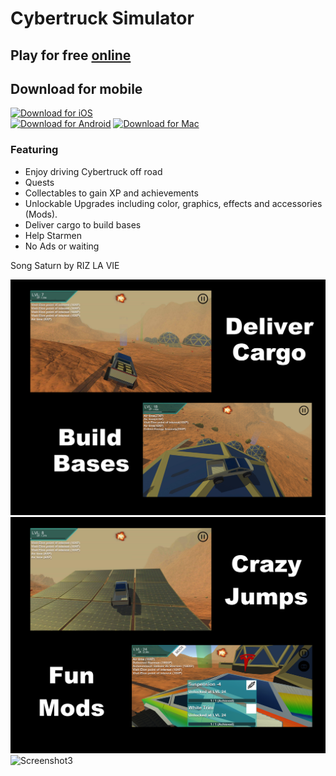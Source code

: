 # Cybertruck Simulator

## Play for free [online](https://cybertruck.ashmartian.com)

## Download for mobile
[![Download for iOS](https://github.com/Volorf/Badges/blob/master/App%20Store/App%20Store%20Badge.png?raw=true)](https://apps.apple.com/us/app/cybertruck-sim/id1490936469?ls=1)  
[![Download for Android](https://github.com/Volorf/Badges/blob/master/Google%20Play/Google%20Play%20Badge.png?raw=true)](https://play.google.com/store/apps/details?id=life.brandonmartin.cybertruck)
[![Download for Mac](https://reachify.io/wp-content/uploads/2018/09/mac-download-button-1.png)](https://cybertruck-simulator.s3-us-west-2.amazonaws.com/CybertruckSimulator.dmg)

### Featuring

- Enjoy driving Cybertruck off road
- Quests
- Collectables to gain XP and achievements
- Unlockable Upgrades including color, graphics, effects and accessories (Mods).
- Deliver cargo to build bases
- Help Starmen
- No Ads or waiting

Song Saturn by RIZ LA VIE

![Screenshot](Screenshots/iPadCybertruckScreen1.png)
![Screenshot2](Screenshots/iPadCybertruckScreen2.png)
![Screenshot3](Screenshots/IMG_3922.PNG)
